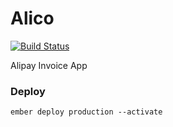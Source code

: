 # Alico
[![Build Status][travis-badge]][travis-badge-url]

Alipay Invoice App


[travis-badge]: https://travis-ci.org/heyook/alico.svg
[travis-badge-url]:
https://travis-ci.org/heyook/alico

### Deploy

`ember deploy production --activate`
